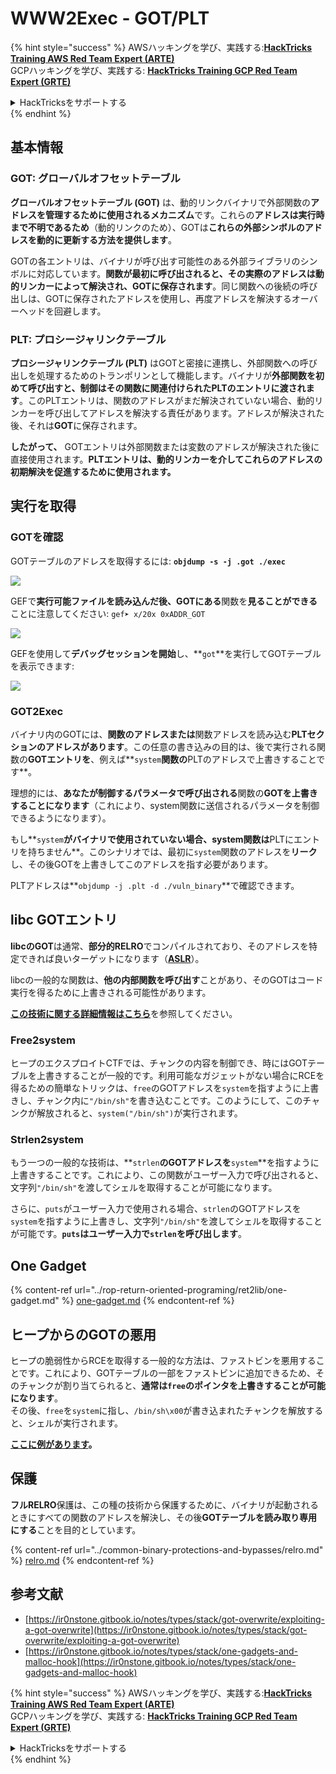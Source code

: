 # WWW2Exec - GOT/PLT

{% hint style="success" %}
AWSハッキングを学び、実践する:<img src="/.gitbook/assets/arte.png" alt="" data-size="line">[**HackTricks Training AWS Red Team Expert (ARTE)**](https://training.hacktricks.xyz/courses/arte)<img src="/.gitbook/assets/arte.png" alt="" data-size="line">\
GCPハッキングを学び、実践する: <img src="/.gitbook/assets/grte.png" alt="" data-size="line">[**HackTricks Training GCP Red Team Expert (GRTE)**<img src="/.gitbook/assets/grte.png" alt="" data-size="line">](https://training.hacktricks.xyz/courses/grte)

<details>

<summary>HackTricksをサポートする</summary>

* [**サブスクリプションプラン**](https://github.com/sponsors/carlospolop)を確認してください！
* **💬 [**Discordグループ**](https://discord.gg/hRep4RUj7f)または[**Telegramグループ**](https://t.me/peass)に参加するか、**Twitter** 🐦 [**@hacktricks\_live**](https://twitter.com/hacktricks\_live)**をフォローしてください。**
* **[**HackTricks**](https://github.com/carlospolop/hacktricks)および[**HackTricks Cloud**](https://github.com/carlospolop/hacktricks-cloud)のGitHubリポジトリにPRを送信してハッキングトリックを共有してください。**

</details>
{% endhint %}

## **基本情報**

### **GOT: グローバルオフセットテーブル**

**グローバルオフセットテーブル (GOT)** は、動的リンクバイナリで外部関数の**アドレスを管理するために使用されるメカニズム**です。これらの**アドレスは実行時まで不明であるため**（動的リンクのため）、GOTは**これらの外部シンボルのアドレスを動的に更新する方法を提供します**。

GOTの各エントリは、バイナリが呼び出す可能性のある外部ライブラリのシンボルに対応しています。**関数が最初に呼び出されると、その実際のアドレスは動的リンカーによって解決され、GOTに保存されます**。同じ関数への後続の呼び出しは、GOTに保存されたアドレスを使用し、再度アドレスを解決するオーバーヘッドを回避します。

### **PLT: プロシージャリンクテーブル**

**プロシージャリンクテーブル (PLT)** はGOTと密接に連携し、外部関数への呼び出しを処理するためのトランポリンとして機能します。バイナリが**外部関数を初めて呼び出すと、制御はその関数に関連付けられたPLTのエントリに渡されます**。このPLTエントリは、関数のアドレスがまだ解決されていない場合、動的リンカーを呼び出してアドレスを解決する責任があります。アドレスが解決された後、それは**GOT**に保存されます。

**したがって、** GOTエントリは外部関数または変数のアドレスが解決された後に直接使用されます。**PLTエントリは、動的リンカーを介してこれらのアドレスの初期解決を促進するために使用されます。**

## 実行を取得

### GOTを確認

GOTテーブルのアドレスを取得するには: **`objdump -s -j .got ./exec`**

![](<../../.gitbook/assets/image (121).png>)

GEFで**実行可能ファイルを読み込んだ後、GOTにある**関数を**見ることができる**ことに注意してください: `gef➤ x/20x 0xADDR_GOT`

![](<../../.gitbook/assets/image (620) (1) (1) (1) (1) (1) (1) (1) (1) (1) (1) (1) (1) (1) (1) (1) (1) (1) (1) (1) (1) (1) (1) (1) (1) (1) (1) (1) (1) (1) (1) (1) (2) (2) (2).png>)

GEFを使用して**デバッグセッションを開始**し、**`got`**を実行してGOTテーブルを表示できます:

![](<../../.gitbook/assets/image (496).png>)

### GOT2Exec

バイナリ内のGOTには、**関数のアドレスまたは**関数アドレスを読み込む**PLTセクションのアドレスがあります**。この任意の書き込みの目的は、後で実行される関数の**GOTエントリを**、例えば**`system`**関数の**PLTのアドレスで上書きすることです**。

理想的には、**あなたが制御するパラメータで呼び出される**関数の**GOTを上書きすることになります**（これにより、system関数に送信されるパラメータを制御できるようになります）。

もし**`system`**がバイナリで使用されていない場合、system関数は**PLTにエントリを持ちません**。このシナリオでは、最初に`system`関数のアドレスを**リーク**し、その後GOTを上書きしてこのアドレスを指す必要があります。

PLTアドレスは**`objdump -j .plt -d ./vuln_binary`**で確認できます。

## libc GOTエントリ

**libcのGOT**は通常、**部分的RELRO**でコンパイルされており、そのアドレスを特定できれば良いターゲットになります（[**ASLR**](../common-binary-protections-and-bypasses/aslr/)）。

libcの一般的な関数は、**他の内部関数を呼び出す**ことがあり、そのGOTはコード実行を得るために上書きされる可能性があります。

[**この技術に関する詳細情報はこちら**](https://github.com/nobodyisnobody/docs/blob/main/code.execution.on.last.libc/README.md#1---targetting-libc-got-entries)を参照してください。

### **Free2system**

ヒープのエクスプロイトCTFでは、チャンクの内容を制御でき、時にはGOTテーブルを上書きすることが一般的です。利用可能なガジェットがない場合にRCEを得るための簡単なトリックは、`free`のGOTアドレスを`system`を指すように上書きし、チャンク内に`"/bin/sh"`を書き込むことです。このようにして、このチャンクが解放されると、`system("/bin/sh")`が実行されます。

### **Strlen2system**

もう一つの一般的な技術は、**`strlen`**のGOTアドレスを**`system`**を指すように上書きすることです。これにより、この関数がユーザー入力で呼び出されると、文字列`"/bin/sh"`を渡してシェルを取得することが可能になります。

さらに、`puts`がユーザー入力で使用される場合、`strlen`のGOTアドレスを`system`を指すように上書きし、文字列`"/bin/sh"`を渡してシェルを取得することが可能です。**`puts`はユーザー入力で`strlen`を呼び出します**。

## **One Gadget**

{% content-ref url="../rop-return-oriented-programing/ret2lib/one-gadget.md" %}
[one-gadget.md](../rop-return-oriented-programing/ret2lib/one-gadget.md)
{% endcontent-ref %}

## **ヒープからのGOTの悪用**

ヒープの脆弱性からRCEを取得する一般的な方法は、ファストビンを悪用することです。これにより、GOTテーブルの一部をファストビンに追加できるため、そのチャンクが割り当てられると、**通常は`free`のポインタを上書きすることが可能になります**。\
その後、`free`を`system`に指し、`/bin/sh\x00`が書き込まれたチャンクを解放すると、シェルが実行されます。

[**ここに例があります**](https://ctf-wiki.mahaloz.re/pwn/linux/glibc-heap/chunk\_extend\_overlapping/#hitcon-trainging-lab13)**。**

## **保護**

**フルRELRO**保護は、この種の技術から保護するために、バイナリが起動されるときにすべての関数のアドレスを解決し、その後**GOTテーブルを読み取り専用にする**ことを目的としています。

{% content-ref url="../common-binary-protections-and-bypasses/relro.md" %}
[relro.md](../common-binary-protections-and-bypasses/relro.md)
{% endcontent-ref %}

## 参考文献

* [https://ir0nstone.gitbook.io/notes/types/stack/got-overwrite/exploiting-a-got-overwrite](https://ir0nstone.gitbook.io/notes/types/stack/got-overwrite/exploiting-a-got-overwrite)
* [https://ir0nstone.gitbook.io/notes/types/stack/one-gadgets-and-malloc-hook](https://ir0nstone.gitbook.io/notes/types/stack/one-gadgets-and-malloc-hook)

{% hint style="success" %}
AWSハッキングを学び、実践する:<img src="/.gitbook/assets/arte.png" alt="" data-size="line">[**HackTricks Training AWS Red Team Expert (ARTE)**](https://training.hacktricks.xyz/courses/arte)<img src="/.gitbook/assets/arte.png" alt="" data-size="line">\
GCPハッキングを学び、実践する: <img src="/.gitbook/assets/grte.png" alt="" data-size="line">[**HackTricks Training GCP Red Team Expert (GRTE)**<img src="/.gitbook/assets/grte.png" alt="" data-size="line">](https://training.hacktricks.xyz/courses/grte)

<details>

<summary>HackTricksをサポートする</summary>

* [**サブスクリプションプラン**](https://github.com/sponsors/carlospolop)を確認してください！
* **💬 [**Discordグループ**](https://discord.gg/hRep4RUj7f)または[**Telegramグループ**](https://t.me/peass)に参加するか、**Twitter** 🐦 [**@hacktricks\_live**](https://twitter.com/hacktricks\_live)**をフォローしてください。**
* **[**HackTricks**](https://github.com/carlospolop/hacktricks)および[**HackTricks Cloud**](https://github.com/carlospolop/hacktricks-cloud)のGitHubリポジトリにPRを送信してハッキングトリックを共有してください。**

</details>
{% endhint %}
